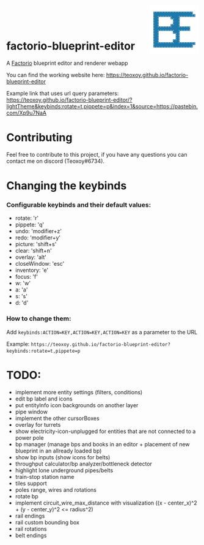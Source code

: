 <img src="./src/logo.svg" width="128" align="right">

<br/>
<br/>
<br/>

# factorio-blueprint-editor

A [Factorio](https://www.factorio.com) blueprint editor and renderer webapp

You can find the working website here: https://teoxoy.github.io/factorio-blueprint-editor

Example link that uses url query parameters: https://teoxoy.github.io/factorio-blueprint-editor/?lightTheme&keybinds:rotate=t,pippete=p&index=1&source=https://pastebin.com/Xp9u7NaA

# Contributing

Feel free to contribute to this project, if you have any questions you can contact me on discord (Teoxoy#6734).

# Changing the keybinds

### Configurable keybinds and their default values:
- rotate: 'r'
- pippete: 'q'
- undo: 'modifier+z'
- redo: 'modifier+y'
- picture: 'shift+s'
- clear: 'shift+n'
- overlay: 'alt'
- closeWindow: 'esc'
- inventory: 'e'
- focus: 'f'
- w: 'w'
- a: 'a'
- s: 's'
- d: 'd'

### How to change them:
Add `keybinds:ACTION=KEY,ACTION=KEY,ACTION=KEY` as a parameter to the URL

Example: `https://teoxoy.github.io/factorio-blueprint-editor?keybinds:rotate=t,pippete=p`

# TODO:
- implement more entity settings (filters, conditions)
- edit bp label and icons
- put entityInfo icon backgrounds on another layer
- pipe window
- implement the other cursorBoxes
- overlay for turrets
- show electricity-icon-unplugged for entities that are not connected to a power pole
- bp manager (manage bps and books in an editor + placement of new blueprint in an allready loaded bp)
- show bp inputs (show icons for belts)
- throughput calculator/bp analyzer/bottleneck detector
- highlight lone underground pipes/belts
- train-stop station name
- tiles support
- poles range, wires and rotations
- rotate bp
- implement circuit_wire_max_distance with visualization ((x - center_x)^2 + (y - center_y)^2 <= radius^2)
- rail endings
- rail custom bounding box
- rail rotations
- belt endings
